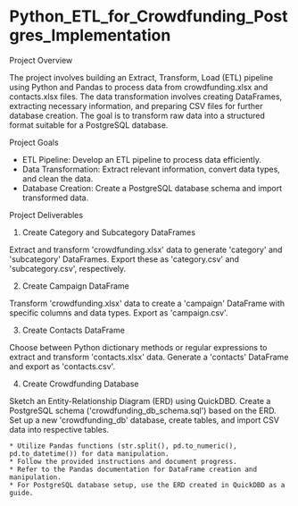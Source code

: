 # Python_ETL_for_Crowdfunding_Postgres_Implementation

Project Overview

The project involves building an Extract, Transform, Load (ETL) pipeline using Python and Pandas to process data from crowdfunding.xlsx and contacts.xlsx files. The data transformation involves creating DataFrames, extracting necessary information, and preparing CSV files for further database creation. The goal is to transform raw data into a structured format suitable for a PostgreSQL database.

Project Goals

* ETL Pipeline: Develop an ETL pipeline to process data efficiently.
* Data Transformation: Extract relevant information, convert data types, and clean the data.
* Database Creation: Create a PostgreSQL database schema and import transformed data.

Project Deliverables

1. Create Category and Subcategory DataFrames

Extract and transform 'crowdfunding.xlsx' data to generate 'category' and 'subcategory' DataFrames. Export these as 'category.csv' and 'subcategory.csv', respectively.

2. Create Campaign DataFrame

Transform 'crowdfunding.xlsx' data to create a 'campaign' DataFrame with specific columns and data types. Export as 'campaign.csv'.

3. Create Contacts DataFrame

Choose between Python dictionary methods or regular expressions to extract and transform 'contacts.xlsx' data. Generate a 'contacts' DataFrame and export as 'contacts.csv'.

4. Create Crowdfunding Database

Sketch an Entity-Relationship Diagram (ERD) using QuickDBD. Create a PostgreSQL schema ('crowdfunding_db_schema.sql') based on the ERD. Set up a new 'crowdfunding_db' database, create tables, and import CSV data into respective tables.

    * Utilize Pandas functions (str.split(), pd.to_numeric(), pd.to_datetime()) for data manipulation.
    * Follow the provided instructions and document progress.
    * Refer to the Pandas documentation for DataFrame creation and manipulation.
    * For PostgreSQL database setup, use the ERD created in QuickDBD as a guide.